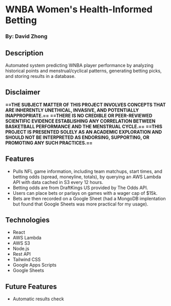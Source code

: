 # WNBA Women's Health-Informed Betting
### By: David Zhong

## Description
Automated system predicting WNBA player performance by analyzing historical points and menstrual/cyclical patterns, generating betting picks, and storing results in a database.

## Disclaimer
**==THE SUBJECT MATTER OF THIS PROJECT INVOLVES CONCEPTS THAT ARE INHERENTLY UNETHICAL, INVASIVE, AND POTENTIALLY INAPPROPRIATE.==**
**==THERE IS NO CREDIBLE OR PEER-REVIEWED SCIENTIFIC EVIDENCE ESTABLISHING ANY CORRELATION BETWEEN BASKETBALL PERFORMANCE AND THE MENSTRUAL CYCLE.==**
**==THIS PROJECT IS PRESENTED SOLELY AS AN ACADEMIC EXPLORATION AND SHOULD NOT BE INTERPRETED AS ENDORSING, SUPPORTING, OR PROMOTING ANY SUCH PRACTICES.==**


## Features
- Pulls NFL game information, including team matchups, start times, and betting odds (spread, moneyline, totals), by querying an AWS Lambda API with data cached in S3 every 12 hours.
- Betting odds are from DraftKings US provided by The Odds API.
- Users can place bets or parlays on games with a wager cap of $15k.
- Bets are then recorded on a Google Sheet (had a MongoDB implentation but found that Google Sheets was more practical for my usage).

## Technologies
- React
- AWS Lambda
- AWS S3
- Node.js
- Rest API
- Tailwind CSS
- Google Apps Scripts
- Google Sheets

## Future Features
- Automatic results check
